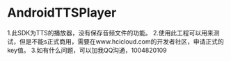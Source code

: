 # AndroidTTSPlayer
1.此SDK为TTS的播放器，没有保存音频文件的功能。
2.使用此工程可以用来测试，但是不能s正式商用，需要在www.hcicloud.com的开发者社区，申请正式的key值。
3.如有什么问题，可以加我QQ沟通，1004820109
